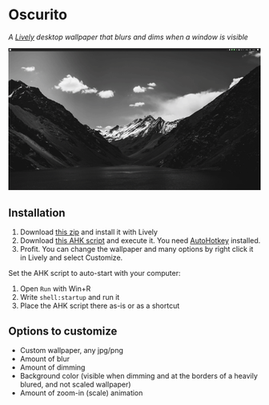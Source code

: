 # Oscurito

*A [Lively](https://github.com/rocksdanister/lively) desktop wallpaper that blurs and dims when a window is visible*

![Screenshot](https://raw.githubusercontent.com/Arecsu/oscurito/main/preview.gif)

## Installation

1. Download [this zip](https://github.com/Arecsu/oscurito/releases/download/v1.0/Oscurito-1.0.0.0.zip) and install it with Lively
2. Download [this AHK script](https://raw.githubusercontent.com/Arecsu/oscurito/main/AHK%20Script/detectVisibleWindows.ahk) and execute it. You need [AutoHotkey](https://www.autohotkey.com/) installed.
3. Profit. You can change the wallpaper and many options by right click it in Lively and select Customize.

Set the AHK script to auto-start with your computer:

1. Open `Run` with Win+R
2. Write `shell:startup` and run it
3. Place the AHK script there as-is or as a shortcut

## Options to customize

- Custom wallpaper, any jpg/png
- Amount of blur
- Amount of dimming
- Background color (visible when dimming and at the borders of a heavily blured, and not scaled wallpaper)
- Amount of zoom-in (scale) animation
